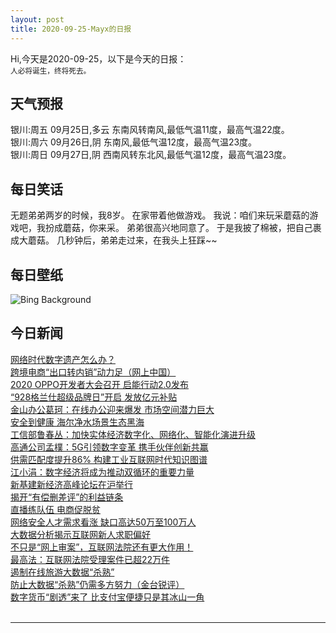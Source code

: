 ```yaml
---
layout: post
title: 2020-09-25-Mayx的日报
---
```


Hi,今天是2020-09-25，以下是今天的日报：<br><small>
人必将诞生，终将死去。</small><!--more-->
## 天气预报
银川:周五 09月25日,多云 东南风转南风,最低气温11度，最高气温22度。<br>银川:周六 09月26日,阴 东南风,最低气温12度，最高气温23度。<br>银川:周日 09月27日,阴 西南风转东北风,最低气温12度，最高气温23度。
## 每日笑话
无题弟弟两岁的时候，我8岁。 在家带着他做游戏。 我说：咱们来玩采蘑菇的游戏吧，我扮成蘑菇，你来采。 弟弟很高兴地同意了。 于是我披了棉被，把自己裹成大蘑菇。 几秒钟后，弟弟走过来，在我头上狂踩~~
## 每日壁纸
![Bing Background](https://cn.bing.com/th?id=OHR.Almabtrieb_EN-US4018816112_1920x1080.jpg&rf=LaDigue_1920x1080.jpg&pid=hp "Cows decorated for the Almabtrieb in Tannheimer Tal, a valley in Tyrol, Austria (© Hans Lippert/Alamy)")
## 今日新闻

[网络时代数字遗产怎么办？](http://it.people.com.cn/n1/2020/0925/c1009-31874251.html)   
[跨境电商“出口转内销”动力足（网上中国）](http://it.people.com.cn/n1/2020/0925/c1009-31874250.html)   
[2020 OPPO开发者大会召开 启能行动2.0发布](http://it.people.com.cn/n1/2020/0924/c1009-31874040.html)   
[“928格兰仕超级品牌日”开启 发放亿元补贴](http://it.people.com.cn/n1/2020/0924/c1009-31874043.html)   
[金山办公葛珂：在线办公迎来爆发 市场空间潜力巨大](http://it.people.com.cn/n1/2020/0924/c1009-31873775.html)   
[安全到健康 海尔净水场景生态黑海](http://it.people.com.cn/n1/2020/0924/c1009-31873778.html)   
[工信部鲁春丛：加快实体经济数字化、网络化、智能化演进升级](http://it.people.com.cn/n1/2020/0923/c1009-31872414.html)   
[高通公司孟樸：5G引领数字变革 携手伙伴创新共赢](http://it.people.com.cn/n1/2020/0923/c1068-31872593.html)   
[供需匹配度提升86% 构建工业互联网时代知识图谱](http://it.people.com.cn/n1/2020/0924/c1009-31873273.html)   
[江小涓：数字经济将成为推动双循环的重要力量](http://it.people.com.cn/n1/2020/0924/c1009-31873278.html)   
[新基建新经济高峰论坛在沪举行](http://it.people.com.cn/n1/2020/0924/c1009-31873290.html)   
[揭开“有偿删差评”的利益链条](http://it.people.com.cn/n1/2020/0924/c1009-31873284.html)   
[直播练队伍 电商促脱贫](http://it.people.com.cn/n1/2020/0924/c1009-31873282.html)   
[网络安全人才需求看涨 缺口高达50万至100万人](http://it.people.com.cn/n1/2020/0924/c1009-31873077.html)   
[大数据分析揭示互联网新人求职偏好](http://it.people.com.cn/n1/2020/0924/c1009-31873203.html)   
[不只是“网上审案”，互联网法院还有更大作用！](http://it.people.com.cn/n1/2020/0924/c1009-31873242.html)   
[最高法：互联网法院受理案件已超22万件](http://it.people.com.cn/n1/2020/0924/c1009-31873231.html)   
[遏制在线旅游大数据“杀熟”](http://it.people.com.cn/n1/2020/0924/c1009-31873288.html)   
[防止大数据“杀熟”仍需多方努力（金台锐评）](http://it.people.com.cn/n1/2020/0924/c1009-31873283.html)   
[数字货币“剧透”来了 比支付宝便捷只是其冰山一角](http://it.people.com.cn/n1/2020/0924/c1009-31873213.html)   
<br />

***

<small></small>
